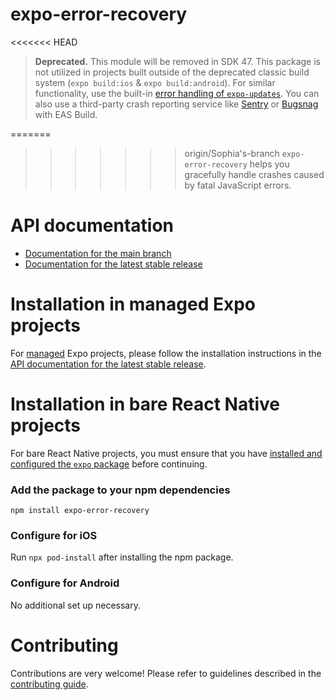 # expo-error-recovery

<<<<<<< HEAD
> **Deprecated.** This module will be removed in SDK 47. This package is not utilized in projects built outside of the deprecated classic build system (`expo build:ios` & `expo build:android`). For similar functionality, use the built-in [error handling of `expo-updates`](https://docs.expo.dev/bare/error-recovery). You can also use a third-party crash reporting service like [Sentry](https://docs.expo.dev/guides/using-sentry/) or [Bugsnag](https://docs.expo.dev/guides/using-bugsnag/) with EAS Build.

=======
>>>>>>> origin/Sophia's-branch
`expo-error-recovery` helps you gracefully handle crashes caused by fatal JavaScript errors.

# API documentation

- [Documentation for the main branch](https://github.com/expo/expo/blob/main/docs/pages/versions/unversioned/sdk/error-recovery.md)
- [Documentation for the latest stable release](https://docs.expo.dev/versions/latest/sdk/error-recovery/)

# Installation in managed Expo projects

For [managed](https://docs.expo.dev/versions/latest/introduction/managed-vs-bare/) Expo projects, please follow the installation instructions in the [API documentation for the latest stable release](https://docs.expo.dev/versions/latest/sdk/error-recovery/).

# Installation in bare React Native projects

For bare React Native projects, you must ensure that you have [installed and configured the `expo` package](https://docs.expo.dev/bare/installing-expo-modules/) before continuing.

### Add the package to your npm dependencies

```
npm install expo-error-recovery
```

### Configure for iOS

Run `npx pod-install` after installing the npm package.

### Configure for Android

No additional set up necessary.

# Contributing

Contributions are very welcome! Please refer to guidelines described in the [contributing guide](https://github.com/expo/expo#contributing).
